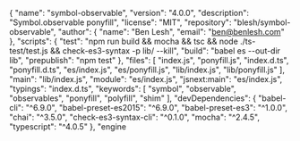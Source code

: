 {
  "name": "symbol-observable",
  "version": "4.0.0",
  "description": "Symbol.observable ponyfill",
  "license": "MIT",
  "repository": "blesh/symbol-observable",
  "author": {
    "name": "Ben Lesh",
    "email": "ben@benlesh.com"
  },
  "scripts": {
    "test": "npm run build && mocha && tsc && node ./ts-test/test.js && check-es3-syntax -p lib/ --kill",
    "build": "babel es --out-dir lib",
    "prepublish": "npm test"
  },
  "files": [
    "index.js",
    "ponyfill.js",
    "index.d.ts",
    "ponyfill.d.ts",
    "es/index.js",
    "es/ponyfill.js",
    "lib/index.js",
    "lib/ponyfill.js"
  ],
  "main": "lib/index.js",
  "module": "es/index.js",
  "jsnext:main": "es/index.js",
  "typings": "index.d.ts",
  "keywords": [
    "symbol",
    "observable",
    "observables",
    "ponyfill",
    "polyfill",
    "shim"
  ],
  "devDependencies": {
    "babel-cli": "^6.9.0",
    "babel-preset-es2015": "^6.9.0",
    "babel-preset-es3": "^1.0.0",
    "chai": "^3.5.0",
    "check-es3-syntax-cli": "^0.1.0",
    "mocha": "^2.4.5",
    "typescript": "^4.0.5"
  },
  "engine